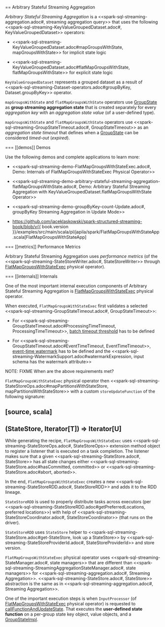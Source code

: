 == Arbitrary Stateful Streaming Aggregation

*Arbitrary Stateful Streaming Aggregation* is a <<spark-sql-streaming-aggregation.adoc#, streaming aggregation query>> that uses the following <<spark-sql-streaming-KeyValueGroupedDataset.adoc#, KeyValueGroupedDataset>> operators:

* <<spark-sql-streaming-KeyValueGroupedDataset.adoc#mapGroupsWithState, mapGroupsWithState>> for implicit state logic

* <<spark-sql-streaming-KeyValueGroupedDataset.adoc#flatMapGroupsWithState, flatMapGroupsWithState>> for explicit state logic

`KeyValueGroupedDataset` represents a grouped dataset as a result of <<spark-sql-streaming-Dataset-operators.adoc#groupByKey, Dataset.groupByKey>> operator.

`mapGroupsWithState` and `flatMapGroupsWithState` operators use [GroupState](GroupState.md) as **group streaming aggregation state** that is created separately for every *aggregation key* with an *aggregation state value* (of a user-defined type).

`mapGroupsWithState` and `flatMapGroupsWithState` operators use <<spark-sql-streaming-GroupStateTimeout.adoc#, GroupStateTimeout>> as an *aggregation state timeout* that defines when a [GroupState](GroupState.md) can be considered *timed-out* (_expired_).

=== [[demos]] Demos

Use the following demos and complete applications to learn more:

* <<spark-sql-streaming-demo-FlatMapGroupsWithStateExec.adoc#, Demo: Internals of FlatMapGroupsWithStateExec Physical Operator>>

* <<spark-sql-streaming-demo-arbitrary-stateful-streaming-aggregation-flatMapGroupsWithState.adoc#, Demo: Arbitrary Stateful Streaming Aggregation with KeyValueGroupedDataset.flatMapGroupsWithState Operator>>

* <<spark-sql-streaming-demo-groupByKey-count-Update.adoc#, groupByKey Streaming Aggregation in Update Mode>>

* https://github.com/jaceklaskowski/spark-structured-streaming-book/blob/v{{ book.version }}/examples/src/main/scala/pl/japila/spark/FlatMapGroupsWithStateApp.scala[FlatMapGroupsWithStateApp]

=== [[metrics]] Performance Metrics

Arbitrary Stateful Streaming Aggregation uses *performance metrics* (of the <<spark-sql-streaming-StateStoreWriter.adoc#, StateStoreWriter>> through [FlatMapGroupsWithStateExec](physical-operators/FlatMapGroupsWithStateExec.md) physical operator).

=== [[internals]] Internals

One of the most important internal execution components of Arbitrary Stateful Streaming Aggregation is [FlatMapGroupsWithStateExec](physical-operators/FlatMapGroupsWithStateExec.md) physical operator.

When executed, `FlatMapGroupsWithStateExec` first validates a selected <<spark-sql-streaming-GroupStateTimeout.adoc#, GroupStateTimeout>>:

* For <<spark-sql-streaming-GroupStateTimeout.adoc#ProcessingTimeTimeout, ProcessingTimeTimeout>>, [batch timeout threshold](physical-operators/FlatMapGroupsWithStateExec.md#batchTimestampMs) has to be defined

* For <<spark-sql-streaming-GroupStateTimeout.adoc#EventTimeTimeout, EventTimeTimeout>>, [event-time watermark](physical-operators/FlatMapGroupsWithStateExec.md#eventTimeWatermark) has to be defined and the <<spark-sql-streaming-WatermarkSupport.adoc#watermarkExpression, input schema has the watermark attribute>>

NOTE: FIXME When are the above requirements met?

`FlatMapGroupsWithStateExec` physical operator then <<spark-sql-streaming-StateStoreOps.adoc#mapPartitionsWithStateStore, mapPartitionsWithStateStore>> with a custom `storeUpdateFunction` of the following signature:

[source, scala]
----
(StateStore, Iterator[T]) => Iterator[U]
----

While generating the recipe, `FlatMapGroupsWithStateExec` uses <<spark-sql-streaming-StateStoreOps.adoc#, StateStoreOps>> extension method object to register a listener that is executed on a task completion. The listener makes sure that a given <<spark-sql-streaming-StateStore.adoc#, StateStore>> has all state changes either <<spark-sql-streaming-StateStore.adoc#hasCommitted, committed>> or <<spark-sql-streaming-StateStore.adoc#abort, aborted>>.

In the end, `FlatMapGroupsWithStateExec` creates a new <<spark-sql-streaming-StateStoreRDD.adoc#, StateStoreRDD>> and adds it to the RDD lineage.

`StateStoreRDD` is used to properly distribute tasks across executors (per <<spark-sql-streaming-StateStoreRDD.adoc#getPreferredLocations, preferred locations>>) with help of <<spark-sql-streaming-StateStoreCoordinator.adoc#, StateStoreCoordinator>> (that runs on the driver).

`StateStoreRDD` uses `StateStore` helper to <<spark-sql-streaming-StateStore.adoc#get-StateStore, look up a StateStore>> by <<spark-sql-streaming-StateStoreProviderId.adoc#, StateStoreProviderId>> and store version.

`FlatMapGroupsWithStateExec` physical operator uses <<spark-sql-streaming-StateManager.adoc#, state managers>> that are different than <<spark-sql-streaming-StreamingAggregationStateManager.adoc#, state managers>> for <<spark-sql-streaming-aggregation.adoc#, Streaming Aggregation>>. <<spark-sql-streaming-StateStore.adoc#, StateStore>> abstraction is the same as in <<spark-sql-streaming-aggregation.adoc#, Streaming Aggregation>>.

One of the important execution steps is when `InputProcessor` (of [FlatMapGroupsWithStateExec](physical-operators/FlatMapGroupsWithStateExec.md) physical operator) is requested to [callFunctionAndUpdateState](InputProcessor.md#callFunctionAndUpdateState). That executes the **user-defined state function** on a per-group state key object, value objects, and a [GroupStateImpl](GroupStateImpl.md).
